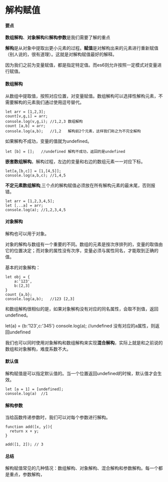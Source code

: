 # 解构赋值

#### 要点

**数组解构**、**对象解构**和**解构参数**是我们需要了解的重点

**解构**是从对象中提取出更小元素的过程。**赋值**是对解构出来的元素进行重新赋值（别人说的，很有道理）。这就是对解构赋值最好的解释。

因为我们之前为变量赋值，都是指定特定值。而es6则允许按照一定模式对变量进行赋值。


#### 数组解构

从数组中提取值，按照对应位置，对变量赋值。数组解构可以选择性解构元素，不需要解构的元素我们通过使用逗号替代。

```
let arr = [1,2,3];
count[v,g,i] = arr;
console.log(v,g,i); //1,2,3 数组解构
count [a,b] = arr;
console.log(a,b);   //1,2   解构前2个元素，这样我们称之为不完全解构
```

如果解构不成功，变量的值就为undefined。

```
let [b] = [];   //undefined 解构不成功，返回的是undefined
```

**嵌套数组解构**。解构过程，左边的变量和右边的数组元素一一对应下标。

```
let[a,[b,c]] = [1,[4,5]];   
console.log(a,b,c); //1,4,5 
```

**不定元素数组解构**,三个点的解构赋值必须放在所有解构元素的最末尾，否则报错。

```
let arr = [1,2,3,4,5];
let [...a] = arr;
console.log(a); //1,2,3,4,5 
```

#### 对象解构
    
解构也可以用于对象。

对象的解构与数组有一个重要的不同。数组的元素是按次序排列的，变量的取值由它的位置决定；而对象的属性没有次序，变量必须与属性同名，才能取到正确的值。

基本的对象解构：

```
let obj = {
    a:'123',
    b:[2,3]
}
count {a,b};
console.log(a,b);   //123 [2,3]
```

和数组解构很相似的是，如果对象解构没有对应的同名属性，会取不到值，返回undefined。

let{a} = {b:'123',c:'345'}
console.log(a); //undefined 没有对应的a属性，则返回undefined

我们也可以同时使用对象解构和数组解构来实现**混合解构**，实际上就是和之前说的数组和对象解构，难度系数不大。

#### 默认值

解构赋值是可以指定默认值的。当一个位置返回undefined的时候，默认值才会生效。


```
let [a = 1] = [undefined];
console.log(a)  //1 
```

#### 解构参数

当给函数传递参数时，我们可以对每个参数进行解构。


```
function add([x, y]){
  return x + y;
}

add([1, 2]); // 3
```


    
#### 总结

解构赋值常见的几种情况：数组解构、对象解构、混合解构和参数解构。每一个都是重点，参数解构，

